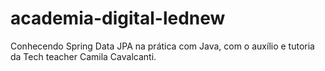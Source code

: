# academia-digital-lednew
Conhecendo Spring Data JPA na prática com Java, com o auxílio e tutoria da Tech teacher Camila Cavalcanti.
